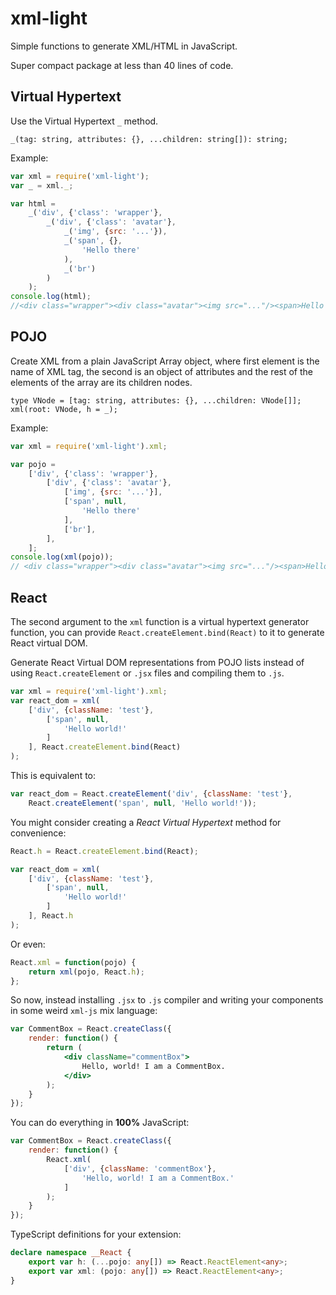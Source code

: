 # xml-light

Simple functions to generate XML/HTML in JavaScript.

Super compact package at less than 40 lines of code.

## Virtual Hypertext

Use the Virtual Hypertext `_` method.

    _(tag: string, attributes: {}, ...children: string[]): string;
    
Example:

```js
var xml = require('xml-light');
var _ = xml._;

var html =
    _('div', {'class': 'wrapper'},
        _('div', {'class': 'avatar'},
            _('img', {src: '...'}),
            _('span', {},
                'Hello there'
            ),
            _('br')
        )
    );
console.log(html);
//<div class="wrapper"><div class="avatar"><img src="..."/><span>Hello there</span><br/></div></div>
```

## POJO

Create XML from a plain JavaScript Array object, where first element is the name
of XML tag, the second is an object of attributes and the rest of the elements of 
the array are its children nodes.

    type VNode = [tag: string, attributes: {}, ...children: VNode[]];
    xml(root: VNode, h = _);

Example:

```js
var xml = require('xml-light').xml;

var pojo =
    ['div', {'class': 'wrapper'},
        ['div', {'class': 'avatar'},
            ['img', {src: '...'}],
            ['span', null,
                'Hello there'
            ],
            ['br'],
        ],
    ];
console.log(xml(pojo));
// <div class="wrapper"><div class="avatar"><img src="..."/><span>Hello there</span><br/></div></div>
```

## React

The second argument to the `xml` function is a virtual hypertext generator function, you can provide
`React.createElement.bind(React)` to it to generate React virtual DOM.

Generate React Virtual DOM representations from POJO lists instead of using `React.createElement` or `.jsx`
files and compiling them to `.js`. 

```js
var xml = require('xml-light').xml;
var react_dom = xml(
    ['div', {className: 'test'},
        ['span', null,
            'Hello world!'
        ]
    ], React.createElement.bind(React)
);
```

This is equivalent to:

```js
var react_dom = React.createElement('div', {className: 'test'},
    React.createElement('span', null, 'Hello world!'));
```

You might consider creating a *React Virtual Hypertext* method for convenience:

```js
React.h = React.createElement.bind(React);

var react_dom = xml(
    ['div', {className: 'test'},
        ['span', null,
            'Hello world!'
        ]
    ], React.h
);
```

Or even:

```js
React.xml = function(pojo) {
    return xml(pojo, React.h);
};
```

So now, instead installing `.jsx` to `.js` compiler and writing your components in some weird `xml-js` mix language:

```jsx
var CommentBox = React.createClass({
    render: function() {
        return (
            <div className="commentBox">
                Hello, world! I am a CommentBox.
            </div>
        );
    }
});
```

You can do everything in **100%** JavaScript:

```jsx
var CommentBox = React.createClass({
    render: function() {
        React.xml(
            ['div', {className: 'commentBox'},
                'Hello, world! I am a CommentBox.'
            ]
        );
    }
});
```

TypeScript definitions for your extension:

```ts
declare namespace __React {
    export var h: (...pojo: any[]) => React.ReactElement<any>;
    export var xml: (pojo: any[]) => React.ReactElement<any>;
}
```
